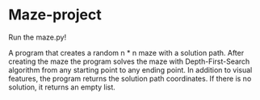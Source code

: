 # Maze-project

Run the maze.py!



A program that creates a random n * n maze with a solution path. After creating the maze the program solves the maze with Depth-First-Search algorithm from any starting point to any ending point. In addition to visual features, the program returns the solution path coordinates. If there is no solution, it returns an empty list.
